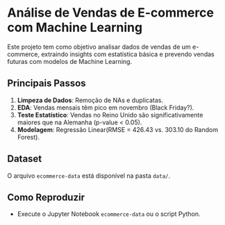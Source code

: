 # Análise de Vendas de E-commerce com Machine Learning

Este projeto tem como objetivo analisar dados de vendas de um e-commerce, extraindo insights com estatística básica e prevendo vendas futuras com modelos de Machine Learning.

## Principais Passos
1. **Limpeza de Dados**: Remoção de NAs e duplicatas.
2. **EDA**: Vendas mensais têm pico em novembro (Black Friday?).  
3. **Teste Estatístico**: Vendas no Reino Unido são significativamente maiores que na Alemanha (p-value < 0.05).  
4. **Modelagem**: Regressão Linear(RMSE = 426.43 vs. 303.10 do Random Forest).

## Dataset
O arquivo `ecommerce-data` está disponível na pasta `data/`.

## Como Reproduzir
- Execute o Jupyter Notebook `ecommerce-data` ou o script Python.